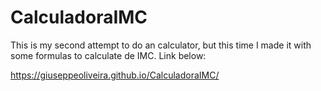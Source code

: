 # CalculadoraIMC
This is my second attempt to do an calculator, but this time I made it with some formulas to calculate de IMC.
Link below:

https://giuseppeoliveira.github.io/CalculadoraIMC/
